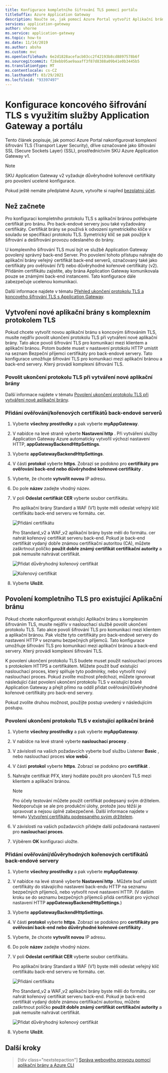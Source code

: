 ```yaml
---
title: Konfigurace kompletního šifrování TLS pomocí portálu
titleSuffix: Azure Application Gateway
description: Naučte se, jak pomocí Azure Portal vytvořit Aplikační bránu s koncovým šifrováním TLS.
services: application-gateway
author: vhorne
ms.service: application-gateway
ms.topic: how-to
ms.date: 11/14/2019
ms.author: absha
ms.custom: mvc
ms.openlocfilehash: 6e2d1828acefacb03cc2f42193b8cd8897578b6f
ms.sourcegitcommit: f28ebb95ae9aaaff3f87d8388a09b41e0b3445b5
ms.translationtype: MT
ms.contentlocale: cs-CZ
ms.lasthandoff: 03/29/2021
ms.locfileid: "93397497"
---
```

# <a name="configure-end-to-end-tls-by-using-application-gateway-with-the-portal"></a>Konfigurace koncového šifrování TLS s využitím služby Application Gateway a portálu

Tento článek popisuje, jak pomocí Azure Portal nakonfigurovat komplexní šifrování TLS (Transport Layer Security), dříve označované jako šifrování SSL (Secure Sockets Layer) (SSL), prostřednictvím SKU Azure Application Gateway v1.

> [!NOTE]
> SKU Application Gateway v2 vyžaduje důvěryhodné kořenové certifikáty pro povolení ucelené konfigurace.

Pokud ještě nemáte předplatné Azure, vytvořte si napřed [bezplatný účet](https://azure.microsoft.com/free/?WT.mc_id=A261C142F).

## <a name="before-you-begin"></a>Než začnete

Pro konfiguraci kompletního protokolu TLS s aplikační bránou potřebujete certifikát pro bránu. Pro back-endové servery jsou také vyžadovány certifikáty. Certifikát brány se používá k odvození symetrického klíče v souladu se specifikací protokolu TLS. Symetrický klíč se pak použije k šifrování a dešifrování provozu odeslaného do brány. 

U komplexního šifrování TLS musí být ve službě Application Gateway povolený správný back-end Server. Pro povolení tohoto přístupu nahrajte do aplikační brány veřejný certifikát back-end serverů, označovaný také jako certifikáty pro ověřování (V1) nebo důvěryhodné kořenové certifikáty (v2). Přidáním certifikátu zajistíte, aby brána Application Gateway komunikovala pouze se známými back-end instancemi. Tato konfigurace dále zabezpečuje ucelenou komunikaci.

Další informace najdete v tématu [Přehled ukončení protokolu TLS a koncového šifrování TLS s Application Gateway](./ssl-overview.md).

## <a name="create-a-new-application-gateway-with-end-to-end-tls"></a>Vytvoření nové aplikační brány s komplexním protokolem TLS

Pokud chcete vytvořit novou aplikační bránu s koncovým šifrováním TLS, musíte nejdřív povolit ukončení protokolu TLS při vytváření nové aplikační brány. Tato akce povolí šifrování TLS pro komunikaci mezi klientem a aplikační bránou. Potom budete muset v nastavení protokolu HTTP umístit na seznam Bezpeční příjemci certifikáty pro back-endové servery. Tato konfigurace umožňuje šifrování TLS pro komunikaci mezi aplikační bránou a back-end servery. Který provádí komplexní šifrování TLS.

### <a name="enable-tls-termination-while-creating-a-new-application-gateway"></a>Povolit ukončení protokolu TLS při vytváření nové aplikační brány

Další informace najdete v tématu [Povolení ukončení protokolu TLS při vytváření nové aplikační brány](./create-ssl-portal.md).

### <a name="add-authenticationroot-certificates-of-back-end-servers"></a>Přidání ověřování/kořenových certifikátů back-endové serverů

1. Vyberte **všechny prostředky** a pak vyberte **myAppGateway**.

2. V nabídce na levé straně vyberte **Nastavení http** . Při vytváření služby Application Gateway Azure automaticky vytvořil výchozí nastavení HTTP, **appGatewayBackendHttpSettings**. 

3. Vyberte **appGatewayBackendHttpSettings**.

4. V části **protokol** vyberte **https**. Zobrazí se podokno pro **certifikáty pro ověřování back-end nebo důvěryhodné kořenové certifikáty** .

5. Vyberte, že chcete **vytvořit novou** IP adresu.

6. Do pole **název** zadejte vhodný název.

7. V poli **Odeslat certifikát CER** vyberte soubor certifikátu.

   Pro aplikační brány Standard a WAF (V1) byste měli odeslat veřejný klíč certifikátu back-end serveru ve formátu. cer.

   ![Přidání certifikátu](./media/end-to-end-ssl-portal/addcert.png)

   Pro Standard_v2 a WAF_v2 aplikační brány byste měli do formátu. cer nahrát kořenový certifikát serveru back-end. Pokud je back-end certifikát vydaný dobře známou certifikační autoritou (CA), můžete zaškrtnout políčko **použít dobře známý certifikát certifikační autority** a pak nemusíte nahrávat certifikát.

   ![Přidat důvěryhodný kořenový certifikát](./media/end-to-end-ssl-portal/trustedrootcert-portal.png)

   ![Kořenový certifikát](./media/end-to-end-ssl-portal/trustedrootcert.png)

8. Vyberte **Uložit**.

## <a name="enable-end-to-end-tls-for-an-existing-application-gateway"></a>Povolení kompletního TLS pro existující Aplikační bránu

Pokud chcete nakonfigurovat existující Aplikační bránu s komplexním šifrováním TLS, musíte nejdřív v naslouchací službě povolit ukončení protokolu TLS. Tato akce povolí šifrování TLS pro komunikaci mezi klientem a aplikační bránou. Pak vložte tyto certifikáty pro back-endové servery do nastavení HTTP v seznamu bezpečných příjemců. Tato konfigurace umožňuje šifrování TLS pro komunikaci mezi aplikační bránou a back-end servery. Který provádí komplexní šifrování TLS.

K povolení ukončení protokolu TLS budete muset použít naslouchací proces s protokolem HTTPS a certifikátem. Můžete použít buď existující naslouchací proces, který splňuje tyto podmínky, nebo vytvořit nový naslouchací proces. Pokud zvolíte možnost předchozí, můžete ignorovat následující část povolení ukončení protokolu TLS v existující bráně Application Gateway a přejít přímo na oddíl přidat ověřování/důvěryhodné kořenové certifikáty pro back-end servery.

Pokud zvolíte druhou možnost, použijte postup uvedený v následujícím postupu.
### <a name="enable-tls-termination-in-an-existing-application-gateway"></a>Povolení ukončení protokolu TLS v existující aplikační bráně

1. Vyberte **všechny prostředky** a pak vyberte **myAppGateway**.

2. V nabídce na levé straně vyberte **naslouchací procesy** .

3. V závislosti na vašich požadavcích vyberte buď službu Listener **Basic** , nebo naslouchací proces **více webů** .

4. V části **protokol** vyberte **https**. Zobrazí se podokno pro **certifikát** .

5. Nahrajte certifikát PFX, který hodláte použít pro ukončení TLS mezi klientem a aplikační bránou.

   > [!NOTE]
   > Pro účely testování můžete použít certifikát podepsaný svým držitelem. Nedoporučuje se ale pro produkční úlohy, protože jsou těžší je spravovat a nejsou úplně zabezpečené. Další informace najdete v tématu [Vytvoření certifikátu podepsaného svým držitelem](./create-ssl-portal.md#create-a-self-signed-certificate).

6. V závislosti na vašich požadavcích přidejte další požadovaná nastavení pro **naslouchací proces**.

7. Výběrem **OK** konfiguraci uložte.

### <a name="add-authenticationtrusted-root-certificates-of-back-end-servers"></a>Přidání ověřování/důvěryhodných kořenových certifikátů back-endové servery

1. Vyberte **všechny prostředky** a pak vyberte **myAppGateway**.

2. V nabídce na levé straně vyberte **Nastavení http** . Můžete buď umístit certifikáty do stávajícího nastavení back-endu HTTP na seznamu bezpečných příjemců, nebo vytvořit nové nastavení HTTP. (V dalším kroku se do seznamu bezpečných příjemců přidá certifikát pro výchozí nastavení HTTP **appGatewayBackendHttpSettings**.)

3. Vyberte **appGatewayBackendHttpSettings**.

4. V části **protokol** vyberte **https**. Zobrazí se podokno pro **certifikáty pro ověřování back-end nebo důvěryhodné kořenové certifikáty** . 

5. Vyberte, že chcete **vytvořit novou** IP adresu.

6. Do pole **název** zadejte vhodný název.

7. V poli **Odeslat certifikát CER** vyberte soubor certifikátu.

   Pro aplikační brány Standard a WAF (V1) byste měli odeslat veřejný klíč certifikátu back-end serveru ve formátu. cer.

   ![Přidání certifikátu](./media/end-to-end-ssl-portal/addcert.png)

   Pro Standard_v2 a WAF_v2 aplikační brány byste měli do formátu. cer nahrát kořenový certifikát serveru back-end. Pokud je back-end certifikát vydaný dobře známou certifikační autoritou, můžete zaškrtnout políčko **použít dobře známý certifikát certifikační autority** a pak nemusíte nahrávat certifikát.

   ![Přidat důvěryhodný kořenový certifikát](./media/end-to-end-ssl-portal/trustedrootcert-portal.png)

8. Vyberte **Uložit**.

## <a name="next-steps"></a>Další kroky

> [!div class="nextstepaction"]
> [Správa webového provozu pomocí aplikační brány a Azure CLI](./tutorial-manage-web-traffic-cli.md)
